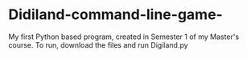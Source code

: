 # Didiland-command-line-game-
My first Python based program, created in Semester 1 of my Master's course. To run, download the files and run Digiland.py
